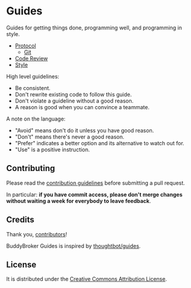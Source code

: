 Guides
======

Guides for getting things done, programming well, and programming in style.

* [Protocol](/protocol)
  * [Git](/protocol/git)
* [Code Review](/code-review)
* [Style](/style)

High level guidelines:

* Be consistent.
* Don't rewrite existing code to follow this guide.
* Don't violate a guideline without a good reason.
* A reason is good when you can convince a teammate.

A note on the language:

* "Avoid" means don't do it unless you have good reason.
* "Don't" means there's never a good reason.
* "Prefer" indicates a better option and its alternative to watch out for.
* "Use" is a positive instruction.

Contributing
------------

Please read the [contribution guidelines] before submitting a pull request.

In particular: **if you have commit access, please don't merge changes without
waiting a week for everybody to leave feedback**.

[contribution guidelines]: /CONTRIBUTING.md

Credits
-------

Thank you, [contributors](https://github.com/BuddyBroker/guides/graphs/contributors)!

BuddyBroker Guides is inspired by [thoughtbot/guides](https://github.com/thoughtbot/guides).

License
-------

It is distributed under the [Creative Commons
Attribution License](http://creativecommons.org/licenses/by/3.0/).
